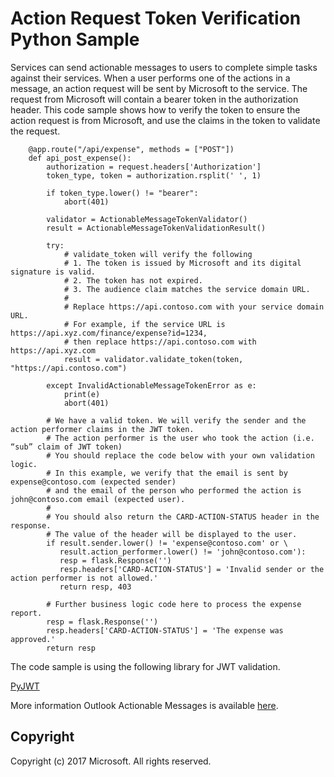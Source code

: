  # Action Request Token Verification Python Sample

Services can send actionable messages to users to complete simple tasks against their services. When a user performs one of the actions in a message, an action request will be sent by Microsoft to the service. The request from Microsoft will contain a bearer token in the authorization header. This code sample shows how to verify the token to ensure the action request is from Microsoft, and use the claims in the token to validate the request.

        @app.route("/api/expense", methods = ["POST"])
        def api_post_expense():
            authorization = request.headers['Authorization']
            token_type, token = authorization.rsplit(' ', 1)
            
            if token_type.lower() != "bearer":
                abort(401)

            validator = ActionableMessageTokenValidator()
            result = ActionableMessageTokenValidationResult()
            
            try:
                # validate_token will verify the following
                # 1. The token is issued by Microsoft and its digital signature is valid.
                # 2. The token has not expired.
                # 3. The audience claim matches the service domain URL.
                #
                # Replace https://api.contoso.com with your service domain URL.
                # For example, if the service URL is https://api.xyz.com/finance/expense?id=1234,
                # then replace https://api.contoso.com with https://api.xyz.com
                result = validator.validate_token(token, "https://api.contoso.com")
            
            except InvalidActionableMessageTokenError as e:
                print(e)
                abort(401)
            
            # We have a valid token. We will verify the sender and the action performer claims in the JWT token. 
            # The action performer is the user who took the action (i.e. “sub” claim of JWT token)
            # You should replace the code below with your own validation logic.
            # In this example, we verify that the email is sent by expense@contoso.com (expected sender)
            # and the email of the person who performed the action is john@contoso.com email (expected user).
            #
            # You should also return the CARD-ACTION-STATUS header in the response.
            # The value of the header will be displayed to the user.
            if result.sender.lower() != 'expense@contoso.com' or \
               result.action_performer.lower() != 'john@contoso.com'):
               resp = flask.Response('')
               resp.headers['CARD-ACTION-STATUS'] = 'Invalid sender or the action performer is not allowed.'
               return resp, 403

            # Further business logic code here to process the expense report.
            resp = flask.Response('')
            resp.headers['CARD-ACTION-STATUS'] = 'The expense was approved.'
            return resp

The code sample is using the following library for JWT validation.   

[PyJWT](https://pypi.python.org/pypi/PyJWT/1.5.0)   

More information Outlook Actionable Messages is available [here](https://dev.outlook.com/actions).

## Copyright
Copyright (c) 2017 Microsoft. All rights reserved.
